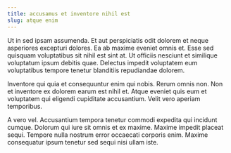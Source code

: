 ```yaml
---
title: accusamus et inventore nihil est
slug: atque enim
---
```


Ut in sed ipsam assumenda. Et aut perspiciatis odit dolorem et neque asperiores excepturi dolores. Ea ab maxime eveniet omnis et. Esse sed quisquam voluptatibus sit nihil est sint at. Ut officiis nesciunt et similique voluptatum ipsum debitis quae. Delectus impedit voluptatem eum voluptatibus tempore tenetur blanditiis repudiandae dolorem.

Inventore qui quia et consequuntur enim qui nobis. Rerum omnis non. Non et inventore ex dolorem earum est nihil et. Atque eveniet quis eum et voluptatem qui eligendi cupiditate accusantium. Velit vero aperiam temporibus.

A vero vel. Accusantium tempora tenetur commodi expedita qui incidunt cumque. Dolorum qui iure sit omnis et ex maxime. Maxime impedit placeat sequi. Tempore nulla nostrum error occaecati corporis enim. Maxime consequatur ipsum tenetur sed sequi nisi ullam iste.
